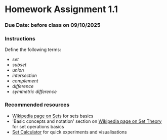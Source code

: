 # Homework Assignment 1.1

### Due Date: before class on 09/10/2025

### Instructions

Define the following terms:
- _set_
- _subset_
- _union_
- _intersection_
- _complement_
- _difference_
- _symmetric difference_

### Recommended resources
- [Wikipedia page on Sets](https://en.wikipedia.org/wiki/Set_(mathematics)) for sets basics
- 'Basic concepts and notation' section on [Wikipedia page on Set Theory](https://en.wikipedia.org/wiki/Set_theory) for set operations basics
- [Set Calculator](https://setcalculator.com/) for quick experiments and visualisations
